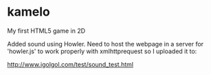 kamelo
======

My first HTML5 game in 2D

Added sound using Howler. Need to host the webpage in a server for 'howler.js' to work properly with xmlhttprequest so I uploaded it to:

http://www.igolgol.com/test/sound_test.html
